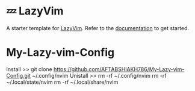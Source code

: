 # 💤 LazyVim

A starter template for [LazyVim](https://github.com/LazyVim/LazyVim).
Refer to the [documentation](https://lazyvim.github.io/installation) to get started.
# My-Lazy-vim-Config
Install >> 
git clone https://github.com/AFTABSHIAKH786/My-Lazy-vim-Config.git ~/.config/nvim
Unistall >> 
rm -rf ~/.config/nvim
rm -rf ~/.local/state/nvim
rm -rf ~/.local/share/nvim

